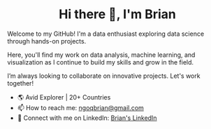 <h1 align="center">Hi there 👋, I'm Brian</h1>

Welcome to my GitHub! 
I'm a data enthusiast exploring data science through hands-on projects. 

Here, you'll find my work on data analysis, machine learning, and visualization as I continue to build my skills and grow in the field.

I’m always looking to collaborate on innovative projects. Let's work together!

- 🌎 Avid Explorer | 20+ Countries 
- 📫 How to reach me: ngoqbrian@gmail.com
- 🔗 Connect with me on LinkedIn: <a href="https://www.linkedin.com/in/brian-ngo/">Brian's LinkedIn</a>
